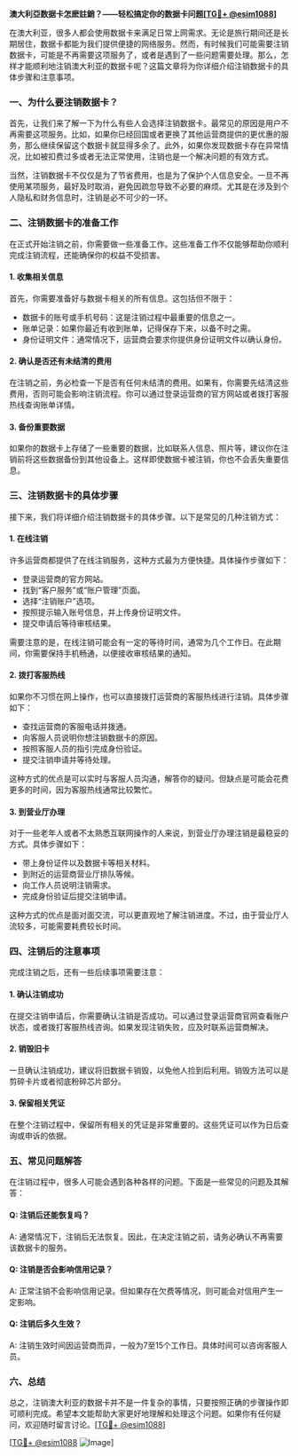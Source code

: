 **澳大利亞数据卡怎麽註銷？——轻松搞定你的数据卡问题[[TG💪+ @esim1088](https://t.me/s/esim1088)]**

在澳大利亚，很多人都会使用数据卡来满足日常上网需求。无论是旅行期间还是长期居住，数据卡都能为我们提供便捷的网络服务。然而，有时候我们可能需要注销数据卡，可能是不再需要这项服务了，或者是遇到了一些问题需要处理。那么，怎样才能顺利地注销澳大利亚的数据卡呢？这篇文章将为你详细介绍注销数据卡的具体步骤和注意事项。

### 一、为什么要注销数据卡？

首先，让我们来了解一下为什么有些人会选择注销数据卡。最常见的原因是用户不再需要这项服务。比如，如果你已经回国或者更换了其他运营商提供的更优惠的服务，那么继续保留这个数据卡就显得多余了。此外，如果你发现数据卡存在异常情况，比如被扣费过多或者无法正常使用，注销也是一个解决问题的有效方式。

当然，注销数据卡不仅仅是为了节省费用，也是为了保护个人信息安全。一旦不再使用某项服务，最好及时取消，避免因疏忽导致不必要的麻烦。尤其是在涉及到个人隐私和财务信息时，注销是必不可少的一环。

### 二、注销数据卡的准备工作

在正式开始注销之前，你需要做一些准备工作。这些准备工作不仅能够帮助你顺利完成注销流程，还能确保你的权益不受损害。

#### 1. 收集相关信息

首先，你需要准备好与数据卡相关的所有信息。这包括但不限于：

- 数据卡的账号或手机号码：这是注销过程中最重要的信息之一。
- 账单记录：如果你最近有收到账单，记得保存下来，以备不时之需。
- 身份证明文件：通常情况下，运营商会要求你提供身份证明文件以确认身份。

#### 2. 确认是否还有未结清的费用

在注销之前，务必检查一下是否有任何未结清的费用。如果有，你需要先结清这些费用，否则可能会影响注销流程。你可以通过登录运营商的官方网站或者拨打客服热线查询账单详情。

#### 3. 备份重要数据

如果你的数据卡上存储了一些重要的数据，比如联系人信息、照片等，建议你在注销前将这些数据备份到其他设备上。这样即使数据卡被注销，你也不会丢失重要信息。

### 三、注销数据卡的具体步骤

接下来，我们将详细介绍注销数据卡的具体步骤。以下是常见的几种注销方式：

#### 1. 在线注销

许多运营商都提供了在线注销服务，这种方式最为方便快捷。具体操作步骤如下：

- 登录运营商的官方网站。
- 找到“客户服务”或“账户管理”页面。
- 选择“注销账户”选项。
- 按照提示输入账号信息，并上传身份证明文件。
- 提交申请后等待审核结果。

需要注意的是，在线注销可能会有一定的等待时间，通常为几个工作日。在此期间，你需要保持手机畅通，以便接收审核结果的通知。

#### 2. 拨打客服热线

如果你不习惯在网上操作，也可以直接拨打运营商的客服热线进行注销。具体步骤如下：

- 查找运营商的客服电话并拨通。
- 向客服人员说明你想注销数据卡的原因。
- 按照客服人员的指引完成身份验证。
- 提交注销申请并等待处理。

这种方式的优点是可以实时与客服人员沟通，解答你的疑问。但缺点是可能会花费更多的时间，因为客服热线通常比较繁忙。

#### 3. 到营业厅办理

对于一些老年人或者不太熟悉互联网操作的人来说，到营业厅办理注销是最稳妥的方式。具体步骤如下：

- 带上身份证件以及数据卡等相关材料。
- 到附近的运营商营业厅排队等候。
- 向工作人员说明注销需求。
- 完成身份验证后提交注销申请。

这种方式的优点是面对面交流，可以更直观地了解注销进度。不过，由于营业厅人流较多，可能需要耗费较长时间。

### 四、注销后的注意事项

完成注销之后，还有一些后续事项需要注意：

#### 1. 确认注销成功

在提交注销申请后，你需要确认注销是否成功。可以通过登录运营商官网查看账户状态，或者拨打客服热线咨询。如果发现注销失败，应及时联系运营商解决。

#### 2. 销毁旧卡

一旦确认注销成功，建议将旧数据卡销毁，以免他人捡到后利用。销毁方法可以是剪碎卡片或者彻底粉碎芯片部分。

#### 3. 保留相关凭证

在整个注销过程中，保留所有相关的凭证是非常重要的。这些凭证可以作为日后查询或申诉的依据。

### 五、常见问题解答

在注销过程中，很多人可能会遇到各种各样的问题。下面是一些常见的问题及其解答：

#### Q: 注销后还能恢复吗？
A: 通常情况下，注销后无法恢复。因此，在决定注销之前，请务必确认不再需要该数据卡的服务。

#### Q: 注销是否会影响信用记录？
A: 正常注销不会影响信用记录。但如果存在欠费等情况，则可能会对信用产生一定影响。

#### Q: 注销后多久生效？
A: 注销生效时间因运营商而异，一般为7至15个工作日。具体时间可以咨询客服人员。

### 六、总结

总之，注销澳大利亚的数据卡并不是一件复杂的事情，只要按照正确的步骤操作即可顺利完成。希望本文能帮助大家更好地理解和处理这个问题。如果你有任何疑问，欢迎随时留言讨论。[[TG💪+ @esim1088](https://t.me/s/esim1088)] 

[[TG💪+ @esim1088](https://t.me/s/esim1088) ![Image](https://i.postimg.cc/4NQfJmqS/Snipaste-2025-05-13-00-14-12.png)]